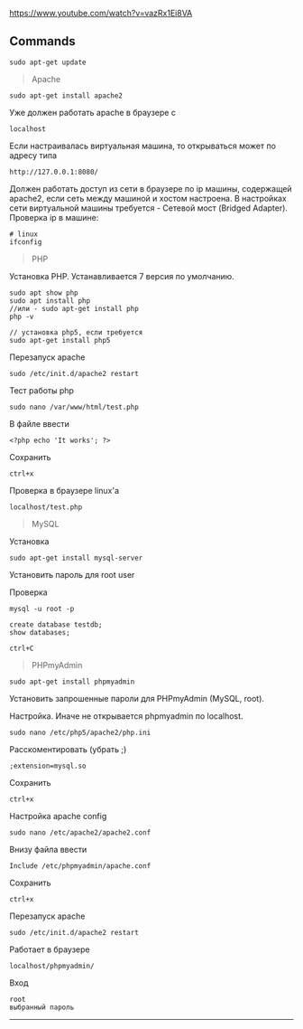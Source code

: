 https://www.youtube.com/watch?v=vazRx1Ei8VA

## Commands

    sudo apt-get update

> Apache

    sudo apt-get install apache2

Уже должен работать apache в браузере с

    localhost

Если настраивалась виртуальная машина, то открываться может по адресу типа

    http://127.0.0.1:8080/

Должен работать доступ из сети в браузере по ip машины, содержащей apache2, если сеть между машиной и хостом настроена. В настройках сети виртуальной машины требуется - Сетевой мост (Bridged Adapter). Проверка ip в машине:

    # linux
    ifconfig

> PHP

Установка PHP. Устанавливается 7 версия по умолчанию.

    sudo apt show php
    sudo apt install php
    //или - sudo apt-get install php
    php -v

    // установка php5, если требуется
    sudo apt-get install php5

Перезапуск apache

    sudo /etc/init.d/apache2 restart

Тест работы php

    sudo nano /var/www/html/test.php

В файле ввести

    <?php echo 'It works'; ?>

Сохранить

    ctrl+x

Проверка в браузере linux'a

    localhost/test.php

> MySQL

Установка

    sudo apt-get install mysql-server

Установить пароль для root user

Проверка

    mysql -u root -p

    create database testdb;
    show databases;
    
    ctrl+C

> PHPmyAdmin

    sudo apt-get install phpmyadmin

Установить запрошенные пароли для PHPmyAdmin (MySQL, root).  

Настройка. Иначе не открывается phpmyadmin по localhost.

    sudo nano /etc/php5/apache2/php.ini

Расскоментировать (убрать ;)

    ;extension=mysql.so

Сохранить

    ctrl+x

Настройка apache config

    sudo nano /etc/apache2/apache2.conf

Внизу файла ввести

    Include /etc/phpmyadmin/apache.conf

Сохранить

    ctrl+x

Перезапуск apache

    sudo /etc/init.d/apache2 restart

Работает в браузере

    localhost/phpmyadmin/

Вход

    root
    выбранный пароль

---


